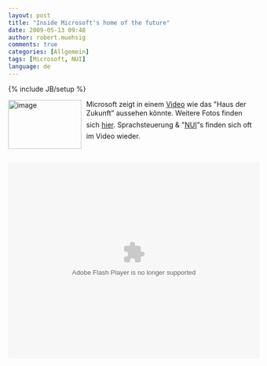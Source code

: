 ```yaml
---
layout: post
title: "Inside Microsoft's home of the future"
date: 2009-05-13 09:48
author: robert.muehsig
comments: true
categories: [Allgemein]
tags: [Microsoft, NUI]
language: de
---
```

{% include JB/setup %}
<p><a href="{{BASE_PATH}}/assets/wp-images/image738.png"><img style="border-right-width: 0px; margin: 0px 10px 0px 0px; display: inline; border-top-width: 0px; border-bottom-width: 0px; border-left-width: 0px" title="image" border="0" alt="image" align="left" src="{{BASE_PATH}}/assets/wp-images/image-thumb716.png" width="149" height="100" /></a> </p>  <p>Microsoft zeigt in einem <a href="http://www.neowin.net/news/main/09/05/13/inside-microsofts-home-of-the-future-video">Video</a> wie das "Haus der Zukunft” aussehen könnte. Weitere Fotos finden sich <a href="http://seattletimes.nwsource.com/html/photogalleries/businesstechnology1430/1.html">hier</a>. Sprachsteuerung &amp; "<a href="http://en.wikipedia.org/wiki/Natural_User_Interface">NUI</a>”s finden sich oft im Video wieder.</p>  <p>&#160;</p> 
<!--more-->
<object width="512" height="400"><param name="movie" value="http://news.bbc.co.uk/player/emp/external/player.swf"></param><param name="allowFullScreen" value="true"></param><param name="allowScriptAccess" value="always"></param><param name="FlashVars" value="config_settings_showPopoutCta=false&amp;config_settings_language=default&amp;config=http://news.bbc.co.uk/player/emp/config/default.xml?1.3.105_2.10.7938_7967_20090406152952&amp;playlist=http://news.bbc.co.uk/media/emp/8040000/8046600/8046659.xml&amp;config_settings_showUpdatedInFooter=true&amp;config_settings_showFooter=true&amp;config_settings_showPopoutButton=false&amp;config_settings_showPopoutCta=false"></param><embed src="http://news.bbc.co.uk/player/emp/external/player.swf" type="application/x-shockwave-flash" allowfullscreen="true" allowScriptAccess="always" width="512" height="400" FlashVars="config_settings_showPopoutCta=false&config_settings_language=default&config=http://news.bbc.co.uk/player/emp/config/default.xml?1.3.105_2.10.7938_7967_20090406152952&playlist=http://news.bbc.co.uk/media/emp/8040000/8046600/8046659.xml&config_settings_showUpdatedInFooter=true&config_settings_showFooter=true&config_settings_showPopoutButton=false&config_settings_showPopoutCta=false"></embed></object>
